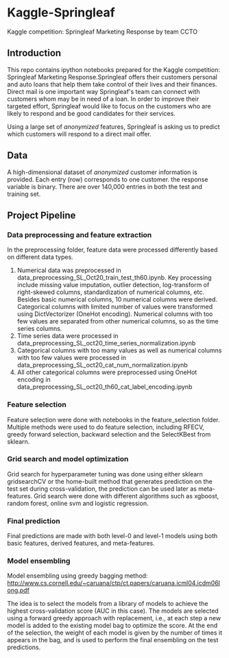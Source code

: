 # Kaggle-Springleaf
Kaggle competition: Springleaf Marketing Response by team CCTO

## Introduction
This repo contains ipython notebooks prepared for the Kaggle competition: Springleaf Marketing Response.Springleaf offers their customers personal and auto loans that help them take control of their lives and their finances. Direct mail is one important way Springleaf's team can connect with customers whom may be in need of a loan. In order to improve their targeted effort, Springleaf would like to focus on the customers who are likely to respond and be good candidates for their services.

Using a large set of <em>anonymized</em> features, Springleaf is asking us to predict which customers will respond to a direct mail offer. 

## Data
A high-dimensional dataset of <em>anonymized</em> customer information is provided. Each entry (row) corresponds to one customer. the response variable is binary. There are over 140,000 entries in both the test and training set. 

## Project Pipeline
### Data preprocessing and feature extraction
In the preprocessing folder, feature data were processed differently based on different data types. 
  1. Numerical data was preprocessed in data_preprocessing_SL_Oct20_train_test_th60.ipynb. Key processing include missing value imputation, outlier detection, log-transform of right-skewed columns, standardization of numerical columns, etc. Besides basic numerical columns, 10 numerical columns were derived. Categorical columns with limited number of values were transformed using DictVectorizer (OneHot encoding). Numerical columns with too few values are separated from other numerical columns, so as the time series columns.
  2. Time series data were processed in data_preprocessing_SL_oct20_time_series_normalization.ipynb
  3. Categorical columns with too many values as well as numerical columns with too few values were processed in data_preprocessing_SL_oct20_cat_num_normalization.ipynb
  4. All other categorical columns were preprocessed using OneHot encoding in data_preprocessing_SL_oct20_th60_cat_label_encoding.ipynb

### Feature selection
Feature selection were done with notebooks in the feature_selection folder. Multiple methods were used to do feature selection, including RFECV, greedy forward selection, backward selection and the SelectKBest from sklearn.

### Grid search and model optimization
Grid search for hyperparameter tuning was done using either sklearn gridsearchCV or the home-built method that generates prediction on the test set during cross-validation, the prediction can be used later as meta-features. Grid search were done with different algorithms such as xgboost, random forest, online svm and logistic regression.

### Final prediction
Final predictions are made with both level-0 and level-1 models using both basic features, derived features, and meta-features.

### Model ensembling
Model ensembling using greedy bagging method: http://www.cs.cornell.edu/~caruana/ctp/ct.papers/caruana.icml04.icdm06long.pdf

The idea is to select the models from a library of models to achieve the highest cross-validation score (AUC in this case).
The models are selected using a forward greedy approach with replacement, i.e., at each step a new model is added to the existing model bag to optimize the score. At the end of the selection, the weight of each model is given by the number of times it appears in the bag, and is used to perform the final ensembling on the test predictions.

